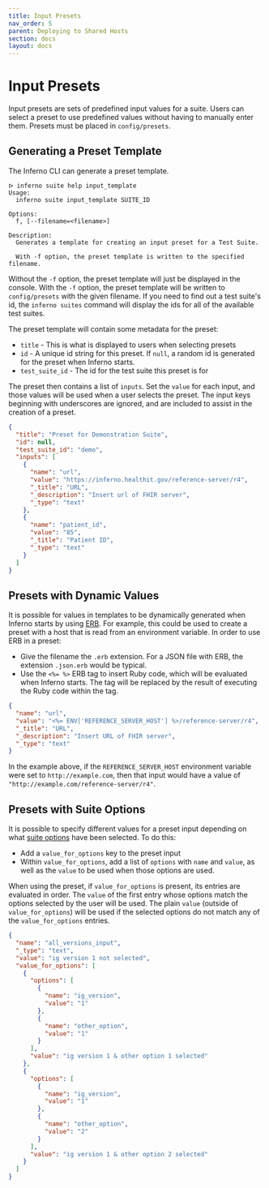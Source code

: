 ```yaml
---
title: Input Presets
nav_order: 5
parent: Deploying to Shared Hosts
section: docs
layout: docs
---
```

# Input Presets
Input presets are sets of predefined input values for a suite. Users can select
a preset to use predefined values without having to manually enter them.
Presets must be placed in `config/presets`.

## Generating a Preset Template
The Inferno CLI can generate a preset template.

```
ᐅ inferno suite help input_template
Usage:
  inferno suite input_template SUITE_ID

Options:
  f, [--filename=<filename>]

Description:
  Generates a template for creating an input preset for a Test Suite.

  With -f option, the preset template is written to the specified filename.
```

Without the `-f` option, the preset template will just be displayed in the
console. With the `-f` option, the preset template will be written to
`config/presets` with the given filename. If you need to find out a test suite's
id, the `inferno suites` command will display the ids for all of the available
test suites.

The preset template will contain some metadata for the preset:
* `title` - This is what is displayed to users when selecting presets
* `id` - A unique id string for this preset. If `null`, a random id is generated
  for the preset when Inferno starts.
* `test_suite_id` - The id for the test suite this preset is for

The preset then contains a list of `inputs`. Set the `value` for each input, and
those values will be used when a user selects the preset. The input keys
beginning with underscores are ignored, and are included to assist in the
creation of a preset.

```json
{
  "title": "Preset for Demonstration Suite",
  "id": null,
  "test_suite_id": "demo",
  "inputs": [
    {
      "name": "url",
      "value": "https://inferno.healthit.gov/reference-server/r4",
      "_title": "URL",
      "_description": "Insert url of FHIR server",
      "_type": "text"
    },
    {
      "name": "patient_id",
      "value": "85",
      "_title": "Patient ID",
      "_type": "text"
    }
  ]
}
```

## Presets with Dynamic Values

It is possible for values in templates to be dynamically generated when Inferno
starts by using [ERB](https://github.com/ruby/erb). For example,
this could be used to create a preset with a host that is read from an
environment variable. In order to use ERB in a preset:

* Give the filename the `.erb` extension. For a JSON file with ERB, the
  extension `.json.erb` would be typical.
* Use the `<%= %>` ERB tag to insert Ruby code, which will be evaluated when
  Inferno starts. The tag will be replaced by the result of executing the Ruby
  code within the tag.

```json
{
  "name": "url",
  "value": "<%= ENV['REFERENCE_SERVER_HOST'] %>/reference-server/r4",
  "_title": "URL",
  "_description": "Insert URL of FHIR server",
  "_type": "text"
}
```

In the example above, if the `REFERENCE_SERVER_HOST` environment variable were
set to `http://example.com`, then that input would have a value of
`"http://example.com/reference-server/r4"`.

## Presets with Suite Options

It is possible to specify different values for a preset input depending on what
[suite
options](/inferno-core/writing-tests/test-configuration.html#suite-options-1)
have been selected. To do this: 
* Add a `value_for_options` key to the preset input
* Within `value_for_options`, add a list of `options` with `name` and
`value`, as well as the `value` to be used when those options are used.

When using the preset, if `value_for_options` is present, its entries are evaluated
in order. The `value` of the first entry whose options match the options selected
by the user will be used. The plain `value` (outside of `value_for_options`)
will be used if the selected options do not match any of the `value_for_options`
entries.

```json
{
  "name": "all_versions_input",
  "_type": "text",
  "value": "ig version 1 not selected",
  "value_for_options": [
    {
      "options": [
        {
          "name": "ig_version",
          "value": "1"
        },
        {
          "name": "other_option",
          "value": "1"
        }
      ],
      "value": "ig version 1 & other option 1 selected"
    },
    {
      "options": [
        {
          "name": "ig_version",
          "value": "1"
        },
        {
          "name": "other_option",
          "value": "2"
        }
      ],
      "value": "ig version 1 & other option 2 selected"
    }
  ]
}
```
